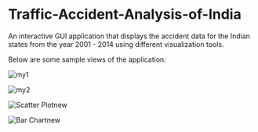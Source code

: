 # Traffic-Accident-Analysis-of-India

An interactive GUI application that displays the accident data for the Indian states from the year 2001 - 2014 using different visualization tools.

Below are some sample views of the application:


![my1](https://user-images.githubusercontent.com/22832487/69235762-27552180-0bb8-11ea-85ac-8f2d9c815091.png)

![my2](https://user-images.githubusercontent.com/22832487/69235769-27552180-0bb8-11ea-8917-b71865708201.png)


![Scatter Plotnew](https://user-images.githubusercontent.com/22832487/69234024-186c7000-0bb4-11ea-8e68-f1ecda31f1d8.png)

![Bar Chartnew](https://user-images.githubusercontent.com/22832487/69234039-21f5d800-0bb4-11ea-85a9-00b4fe5d2738.png)
